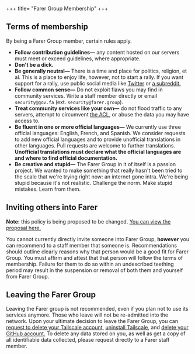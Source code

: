+++
title= "Farer Group Membership"
+++

## Terms of membership
By being a Farer Group member, certain rules apply.
- **Follow contribution guidelines—** any content hosted on our servers must meet or exceed guidelines, where appropriate.
- **Don't be a dick.**
- **Be generally neutral—** There is a time and place for politics, religion, et al. This is a place to enjoy life, however, not to start a rally. If you want support for a rally, use public social media like [Twitter](https://twitter.com) or [a subreddit.](https://old.reddit.com)
- **Follow common sense—** Do not exploit flaws you may find in community services. Write a staff member directly or email `security@gov.fa` (ext. `security@farer.group`).
- **Treat community services like your own—** do not flood traffic to any servers, attempt to circumvent [the ACL](/tailscale/ACL.json), or abuse the data you may have access to.
- **Be fluent in one or more official languages—** We currently use three official languages: English, French, and Spanish. We consider requests to add new official languages and to provide unofficial translations in other languages. Pull requests are welcome to further translations. **Unofficial translations must declare what the official languages are and where to find official documentation.**
- **Be creative and stupid—** The Farer Group in it of itself is a passion project. We wanted to make something that really hasn't been tried to the scale that we're trying right now: an internet gone intra. We're being stupid because it's not realistic. Challenge the norm. Make stupid mistakes. Learn from them.

## Inviting others into Farer
**Note:** this policy is being proposed to be changed. [You can view the proposal here.](https://github.com/LLEB-ME/wiki/issues/20)

You cannot currently directly invite someone into Farer Group, **however** you can recommend to a staff member that someone is. Recommendations should outline clearly reasons why that person would be a good fit for Farer Group. You must affirm and attest that that person will follow the terms of membership. Failure for them to do so within an undescribed teething period may result in the suspension or removal of both them and yourself from Farer Group.

## Leaving the Farer Group
Leaving the Farer group is not recommended, even if you plan not to use its services anymore. Those who leave will not be re-admitted into the network. Upon your ultimate decision to leave the Farer Group, you can [request to delete your Tailscale account](https://tailscale.com/contact/support/), [uninstall Tailscale](https://tailscale.com/kb/1069/uninstall/?q=uninstall), and [delete your GitHub account.](https://docs.github.com/en/account-and-profile/setting-up-and-managing-your-github-user-account/managing-user-account-settings/deleting-your-user-account) To delete any data stored on you, as well as get a copy of all identifiable data collected, please request directly to a Farer staff member.
